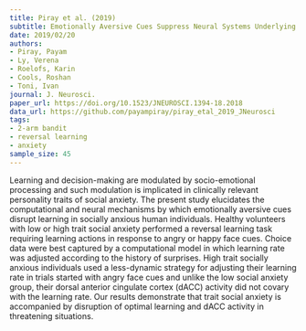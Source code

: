 ```yaml
---
title: Piray et al. (2019)
subtitle: Emotionally Aversive Cues Suppress Neural Systems Underlying Optimal Learning in Socially Anxious Individuals
date: 2019/02/20
authors:
- Piray, Payam
- Ly, Verena
- Roelofs, Karin
- Cools, Roshan
- Toni, Ivan
journal: J. Neurosci.
paper_url: https://doi.org/10.1523/JNEUROSCI.1394-18.2018
data_url: https://github.com/payampiray/piray_etal_2019_JNeurosci
tags:
- 2-arm bandit
- reversal learning
- anxiety
sample_size: 45
---
```


Learning and decision-making are modulated by socio-emotional processing and such modulation is implicated in clinically relevant personality traits of social anxiety. The present study elucidates the computational and neural mechanisms by which emotionally aversive cues disrupt learning in socially anxious human individuals. Healthy volunteers with low or high trait social anxiety performed a reversal learning task requiring learning actions in response to angry or happy face cues. Choice data were best captured by a computational model in which learning rate was adjusted according to the history of surprises. High trait socially anxious individuals used a less-dynamic strategy for adjusting their learning rate in trials started with angry face cues and unlike the low social anxiety group, their dorsal anterior cingulate cortex (dACC) activity did not covary with the learning rate. Our results demonstrate that trait social anxiety is accompanied by disruption of optimal learning and dACC activity in threatening situations.
